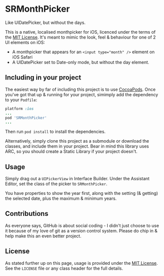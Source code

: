 # SRMonthPicker

Like UIDatePicker, but without the days.

This is a native, localised monthpicker for iOS, licenced under the terms of the [MIT License](http://http://opensource.org/licenses/mit-license.php).  It's meant to mimic the look, feel & behaviour for one of 2 UI elements on iOS:

* A monthpicker that appears for an `<input type="month" />` element on iOS Safari
* A UIDatePicker set to Date-only mode, but without the day element.

## Including in your project

The easiest way by far of including this project is to use [CocoaPods](http://www.cocoapods.org).  Once you've got that up & running for your project, simimply add the dependency to your `Podfile`:

```ruby
platform :ios
...
pod 'SRMonthPicker'
...
```

Then run `pod install` to install the dependencies.

Alternatively, simply clone this project as a submodule or download the classes, and include them in your project.  Bear in mind this library uses ARC, so you should create a Static Library if your project doesn't.

## Usage

Simply drag out a `UIPickerView` in Interface Builder.  Under the Assistant Editor, set the class of the picker to `SRMonthPicker`.

You have properties to show the year first, along with the setting (& getting) the selected date, plus the maximum & minimum years.

## Contributions

As everyone says, GitHub is about social coding - I didn't just choose to use it because of my love of git as a version control system.  Please do chip in & help make this an even better project.

## License

As stated further up on this page, usage is provided under the [MIT License](http://http://opensource.org/licenses/mit-license.php).  See the `LICENSE` file or any class header for the full details.
